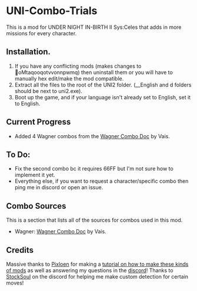 # UNI-Combo-Trials
This is a mod for UNDER NIGHT IN-BIRTH II Sys:Celes that adds in more missions for every character.

## Installation.
1. If you have any conflicting mods (makes changes to oMtaqooqotvvonnpwmq) then uninstall them or you will have to manually hex edit/make the mod compatible.
2. Extract all the files to the root of the UNI2 folder. (__English and d folders should be next to uni2.exe).
3. Boot up the game, and if your language isn't already set to English, set it to English.

## Current Progress
- Added 4 Wagner combos from the [Wagner Combo Doc](https://docs.google.com/spreadsheets/d/1mLtjPVEFCC5HSPANTUXbnChpNhzEkSmp2nOIcf_F7AQ/edit?usp=sharing) by Vais.

## To Do:
- Fix the second combo bc it requires 66FF but I'm not sure how to implement it yet.
- Everything else, if you want to request a character/specific combo then ping me in discord or open an issue.

## Combo Sources
This is a section that lists all of the sources for combos used in this mod.
- Wagner: [Wagner Combo Doc](https://docs.google.com/spreadsheets/d/1mLtjPVEFCC5HSPANTUXbnChpNhzEkSmp2nOIcf_F7AQ/edit?usp=sharing) by Vais.

## Credits
Massive thanks to [Pixloen](https://x.com/pixloen) for making a [tutorial on how to make these kinds of mods](https://wiki.gbl.gg/w/User:Pixloen/FPANModding/Custom_Mission_Mode_Combos) as well as answering my questions in the [discord](https://discord.gg/ByBaWc2JaC)!
Thanks to [StockSoul](https://x.com/StockSoul) on the discord for helping me make custom detection for certain moves!